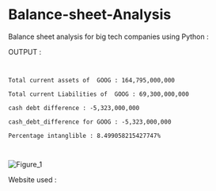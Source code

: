 # Balance-sheet-Analysis
Balance sheet analysis for big tech companies using Python : 

OUTPUT : 

```


Total current assets of  GOOG : 164,795,000,000

Total current Liabilities of  GOOG : 69,300,000,000

cash debt difference : -5,323,000,000

cash_debt_difference for GOOG : -5,323,000,000

Percentage intanglible : 8.499058215427747%



```

![Figure_1](https://github.com/Darshan0902/Balance-sheet-Analysis/assets/77969007/a2214193-57b3-407d-8e4d-d34a5508f860)


Website used : 








